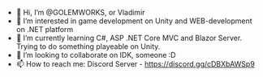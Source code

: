 - 👋 Hi, I’m @GOLEMWORKS, or Vladimir
- 👀 I’m interested in game development on Unity and WEB-development on .NET platform
- 🌱 I’m currently learning C#, ASP .NET Core MVC and Blazor Server. Trying to do something playeable on Unity. 
- 💞️ I’m looking to collaborate on IDK, someone :D
- 📫 How to reach me: Discord Server - https://discord.gg/cDBXbAWSp9

<!---
GOLEMWORKS/GOLEMWORKS is a ✨ special ✨ repository because its `README.md` (this file) appears on your GitHub profile.
You can click the Preview link to take a look at your changes.
--->
